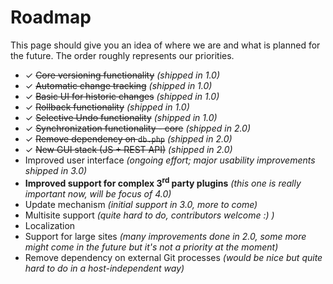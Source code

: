 # Roadmap #

This page should give you an idea of where we are and what is planned for the future. The order roughly represents our priorities.

* ✓ <del>Core versioning functionality</del> *(shipped in 1.0)*
* ✓ <del>Automatic change tracking</del> *(shipped in 1.0)*
* ✓ <del>Basic UI for historic changes</del> *(shipped in 1.0)*
* ✓ <del>Rollback functionality</del> *(shipped in 1.0)*
* ✓ <del>Selective Undo functionality</del> *(shipped in 1.0)*
* ✓ <del>Synchronization functionality - core</del> *(shipped in 2.0)*
* ✓ <del>Remove dependency on `db.php`</del> *(shipped in 2.0)*
* ✓ <del>New GUI stack (JS + REST API)</del> *(shipped in 2.0)*
* Improved user interface *(ongoing effort; major usability improvements shipped in 3.0)*
* **Improved support for complex 3<sup>rd</sup> party plugins** *(this one is really important now, will be focus of 4.0)*
* Update mechanism *(initial support in 3.0, more to come)*
* Multisite support *(quite hard to do, contributors welcome :) )*
* Localization
* Support for large sites *(many improvements done in 2.0, some more might come in the future but it's not a priority at the moment)* 
* Remove dependency on external Git processes *(would be nice but quite hard to do in a host-independent way)*
